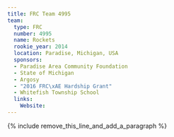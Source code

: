```yaml
---
title: FRC Team 4995
team:
  type: FRC
  number: 4995
  name: Rockets
  rookie_year: 2014
  location: Paradise, Michigan, USA
  sponsors:
  - Paradise Area Community Foundation
  - State of Michigan
  - Argosy
  - "2016 FRC\xAE Hardship Grant"
  - Whitefish Township School
  links:
    Website:
---
```


{% include remove_this_line_and_add_a_paragraph %}